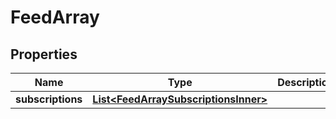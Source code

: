 

# FeedArray


## Properties

| Name | Type | Description | Notes |
|------------ | ------------- | ------------- | -------------|
|**subscriptions** | [**List&lt;FeedArraySubscriptionsInner&gt;**](FeedArraySubscriptionsInner.md) |  |  |



